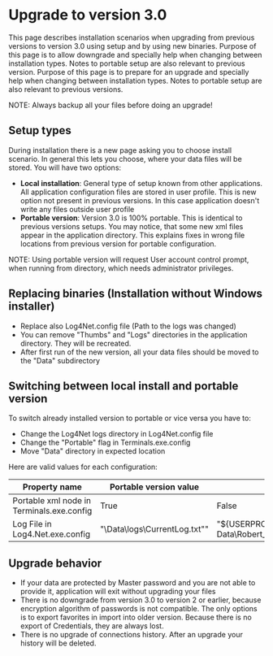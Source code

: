 # Upgrade to version 3.0
This page describes installation scenarios when upgrading from previous versions to version 3.0 using setup and by using new binaries. Purpose of this page is to allow downgrade and specially help when changing between installation types. Notes to portable setup are also relevant to previous version. Purpose of this page is to prepare for an upgrade and specially help when changing between installation types. Notes to portable setup are also relevant to previous versions.

NOTE: Always backup all your files before doing an upgrade!

## Setup types
During installation there is a new page asking you to choose install scenario. In general this lets you choose, where your data files will be stored. You will have two options:
* **Local installation**: General type of setup known from other applications. All application configuration files are stored in user profile. This is new option not present in previous versions. In this case application doesn't write any files outside user profile
* **Portable version**: Version 3.0 is 100% portable. This is identical to previous versions setups. You may notice, that some new xml files appear in the application directory. This explains fixes in wrong file locations from previous version for portable configuration.

NOTE: Using portable version will request User account control prompt, when running from directory, which needs administrator privileges.

## Replacing binaries (Installation without Windows installer)
* Replace also Log4Net.config file (Path to the logs was changed)
* You can remove "Thumbs" and "Logs" directories in the application directory. They will be recreated.
* After first run of the new version, all your data files should be moved to the "Data" subdirectory

## Switching between local install and portable version
To switch already installed version to portable or vice versa you have to:
* Change the Log4Net logs directory in Log4Net.config file
* Change the "Portable" flag in Terminals.exe.config
* Move "Data" directory in expected location

Here are valid values for each configuration:

| Property name | Portable version value | Local installation |
|---|---|---|
| Portable xml node in Terminals.exe.config | True | False |
| Log File in Log4.Net.exe.config | "\Data\logs\CurrentLog.txt"" | "${USERPROFILE}\Local Settings\Application Data\Robert_Chartier\Terminals\Data\logs\CurrentLog.txt"" |

## Upgrade behavior
* If your data are protected by Master password and you are not able to provide it, application will exit without upgrading your files
* There is no downgrade from version 3.0 to version 2 or earlier, because encryption algorithm of passwords is not compatible. The only options is to export favorites in import into older version. Because there is no export of Credentials, they are always lost.
* There is no upgrade of connections history. After an upgrade your history will be deleted.
